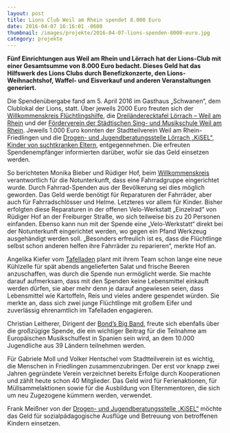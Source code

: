 ```yaml
---
layout: post
title: Lions Club Weil am Rhein spendet 8.000 Euro
date: 2016-04-07 16:16:01 -0600
thumbnail: /images/projekte/2016-04-07-lions-spenden-8000-euro.jpg
category: projekte
---
```


**Fünf Einrichtungen aus Weil am Rhein und Lörrach hat der Lions-Club mit einer Gesamtsumme von 8.000 Euro bedacht. Dieses Geld hat das Hilfswerk des Lions Clubs durch Benefizkonzerte, den Lions-Weihnachtshof, Waffel- und Eisverkauf und anderen Veranstaltungen generiert.**

Die Spendenübergabe fand am 5. April 2016 im Gasthaus „Schwanen“, dem Clublokal der Lions, statt. Über jeweils 2000 Euro freuten sich der [Willkommenskreis Flüchtlingshilfe](http://willkommenskreis.jimdo.com/), die [Dreiländerecktafel Lörrach – Weil am Rhein](http://www.dreilaendereck-tafel.de/) und der [Förderverein der Städtischen Sing- und Musikschule Weil am Rhein](http://www.weil-am-rhein.de/pb/musikschule,Lde/Startseite.html). Jeweils 1.000 Euro konnten der Stadtteilverein Weil am Rhein-Friedlingen und die [Drogen- und Jugendberatungsstelle Lörrach „KiSEL“, Kinder von suchtkranken Eltern](http://www.drogenberatung-loerrach.de/index.php?option=com_content&view=article&id=4&Itemid=6), entgegennehmen. Die erfreuten Spendenempfänger informierten darüber, wofür sie das Geld einsetzen werden.

So berichteten Monika Bieber und Rüdiger Hof, beim [Willkommenskreis](http://willkommenskreis.jimdo.com/) verantwortlich für die Notunterkunft, dass eine Fahrradgruppe eingerichtet wurde. Durch Fahrrad-Spenden aus der Bevölkerung sei dies möglich geworden. Das Geld werde benötigt für Reparaturen der Fahrräder, aber auch für Fahrradschlösser und Helme. Letzteres vor allem für Kinder. Bisher erfolgten diese Reparaturen in der offenen Velo-Werkstatt „Einzelrad“ von Rüdiger Hof an der Freiburger Straße, wo sich teilweise bis zu 20 Personen einfanden. Ebenso kann nun mit der Spende eine „Velo-Werkstatt“ direkt bei der Notunterkunft eingerichtet werden, wo gegen ein Pfand Werkzeug ausgehändigt werden soll. „Besonders erfreulich ist es, dass die Flüchtlinge selbst schon anderen helfen ihre Fahrräder zu reparieren“, merkte Hof an.

Angelika Kiefer vom [Tafelladen](http://www.dreilaendereck-tafel.de/) plant mit ihrem Team schon lange eine neue Kühlzelle für spät abends angelieferten Salat und frische Beeren anzuschaffen, was durch die Spende nun ermöglicht werde. Sie machte darauf aufmerksam, dass  mit den Spenden keine Lebensmittel einkauft werden dürfen, sie aber mehr denn je darauf angewiesen seien, dass Lebensmittel wie Kartoffeln, Reis und vieles andere gespendet würden. Sie merkte an, dass sich zwei junge Flüchtlinge mit großem Eifer und zuverlässig ehrenamtlich im Tafelladen engagieren.

Christian Leitherer, Dirigent der [Bond’s Big Band](http://www.weil-am-rhein.de/pb/musikschule,Lde/Startseite.html), freute sich ebenfalls über die großzügige Spende, die ein wichtiger Beitrag für die Teilnahme am Europäischen Musikschulfest in Spanien sein wird, an dem 10.000 Jugendliche aus 39 Ländern teilnehmen werden.

Für Gabriele Moll und Volker Hentschel vom Stadtteilverein ist es wichtig, die Menschen in Friedlingen zusammenzubringen. Der erst vor knapp zwei Jahren gegründete Verein verzeichnet bereits Erfolge durch Kooperationen und zählt heute schon 40 Mitglieder. Das Geld wird für Ferienaktionen, für Müllsammelaktionen sowie für die Ausbildung von Elternmentoren, die sich um neu Zugezogene kümmern werden, verwendet.

Frank Meißner von der [Drogen- und Jugendberatungsstelle „KiSEL“](http://www.drogenberatung-loerrach.de/index.php?option=com_content&view=article&id=4&Itemid=6) möchte das Geld für sozialpädagogische Ausflüge und Betreuung von betroffenen Kindern einsetzen.